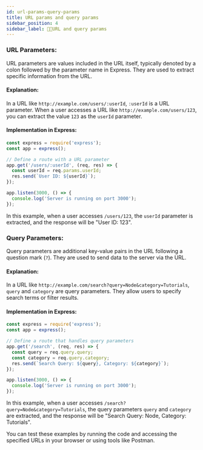 ```yaml
---
id: url-params-query-params
title: URL params and query params
sidebar_position: 4
sidebar_label: 🧑‍💻URL and query params
---
```


### URL Parameters:
URL parameters are values included in the URL itself, typically denoted by a colon followed by the parameter name in Express. They are used to extract specific information from the URL.

#### Explanation:
In a URL like `http://example.com/users/:userId`, `:userId` is a URL parameter. When a user accesses a URL like `http://example.com/users/123`, you can extract the value `123` as the `userId` parameter.

#### Implementation in Express:

```javascript
const express = require('express');
const app = express();

// Define a route with a URL parameter
app.get('/users/:userId', (req, res) => {
  const userId = req.params.userId;
  res.send(`User ID: ${userId}`);
});

app.listen(3000, () => {
  console.log('Server is running on port 3000');
});
```

In this example, when a user accesses `/users/123`, the `userId` parameter is extracted, and the response will be "User ID: 123".

### Query Parameters:
Query parameters are additional key-value pairs in the URL following a question mark (`?`). They are used to send data to the server via the URL.

#### Explanation:
In a URL like `http://example.com/search?query=Node&category=Tutorials`, `query` and `category` are query parameters. They allow users to specify search terms or filter results.

#### Implementation in Express:

```javascript
const express = require('express');
const app = express();

// Define a route that handles query parameters
app.get('/search', (req, res) => {
  const query = req.query.query;
  const category = req.query.category;
  res.send(`Search Query: ${query}, Category: ${category}`);
});

app.listen(3000, () => {
  console.log('Server is running on port 3000');
});
```

In this example, when a user accesses `/search?query=Node&category=Tutorials`, the query parameters `query` and `category` are extracted, and the response will be "Search Query: Node, Category: Tutorials".

You can test these examples by running the code and accessing the specified URLs in your browser or using tools like Postman.
